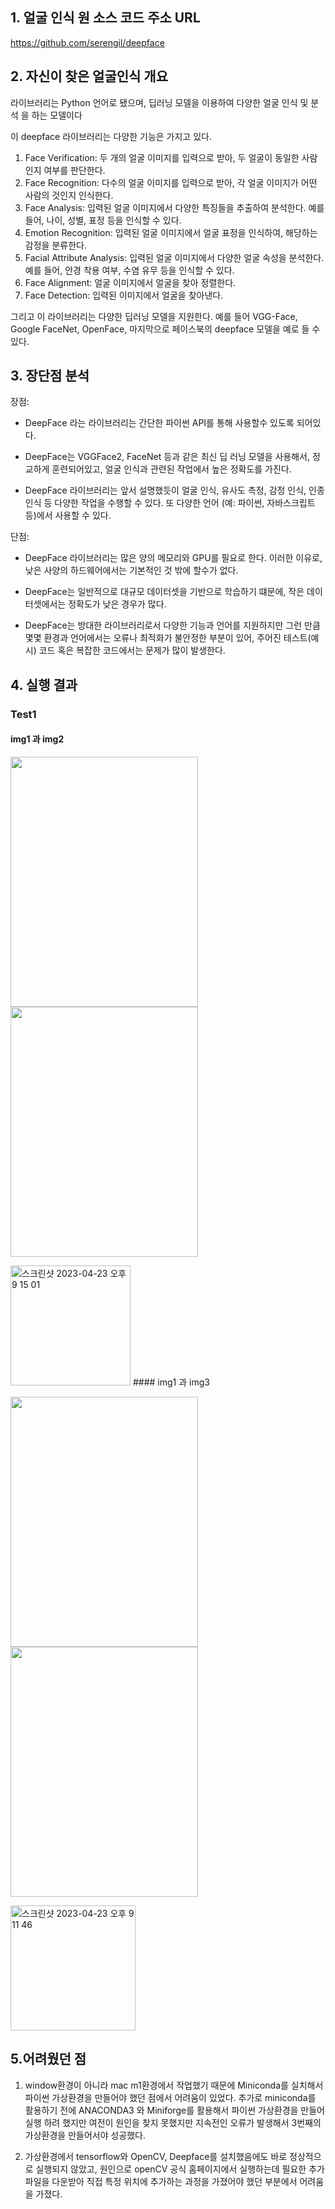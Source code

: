 ## 1.	얼굴 인식 원 소스 코드 주소 URL
 https://github.com/serengil/deepface

## 2.	자신이 찾은 얼굴인식 개요
라이브러리는 Python 언어로 됐으며, 딥러닝 모델을 이용하여 다양한 얼굴 인식 및 분석 을 하는 모델이다

이 deepface 라이브러리는 다양한 기능은 가지고 있다.

1) Face Verification: 두 개의 얼굴 이미지를 입력으로 받아, 두 얼굴이 동일한 사람인지 여부를 판단한다.
2)	Face Recognition: 다수의 얼굴 이미지를 입력으로 받아, 각 얼굴 이미지가 어떤 사람의 것인지 인식한다.
3)	Face Analysis: 입력된 얼굴 이미지에서 다양한 특징들을 추출하여 분석한다. 예를 들어, 나이, 성별, 표정 등을 인식할 수 있다.
4)	Emotion Recognition: 입력된 얼굴 이미지에서 얼굴 표정을 인식하여, 해당하는 감정을 분류한다.
5)	Facial Attribute Analysis: 입력된 얼굴 이미지에서 다양한 얼굴 속성을 분석한다. 예를 들어, 안경 착용 여부, 수염 유무 등을 인식할 수 있다.
6)	Face Alignment: 얼굴 이미지에서 얼굴을 찾아 정렬한다.
7)	Face Detection: 입력된 이미지에서 얼굴을 찾아낸다.

그리고 이 라이브러리는 다양한 딥러닝 모델을 지원한다. 예를 들어 VGG-Face, Google FaceNet, OpenFace, 마지막으로 페이스북의 deepface 모델을 예로 들 수 있다.
## 3.	장단점 분석
장점:
 - DeepFace 라는 라이브러리는 간단한 파이썬 API를 통해 사용할수 있도록 되어있다.

 - DeepFace는 VGGFace2, FaceNet 등과 같은 최신 딥 러닝 모델을 사용해서, 정교하게 훈련되어있고, 얼굴 인식과 관련된 작업에서 높은 정확도를 가진다.

 - DeepFace 라이브러리는 앞서 설명했듯이 얼굴 인식, 유사도 측정, 감정 인식, 인종 인식 등 다양한 작업을 수행할 수 있다. 또 다양한 언어 (예: 파이썬, 자바스크립트 등)에서 사용할 수 있다.

단점:

 - DeepFace 라이브러리는 많은 양의 메모리와 GPU를 필요로 한다. 이러한 이유로, 낮은 사양의 하드웨어에서는 기본적인 것 밖에 할수가 없다.

 - DeepFace는 일반적으로 대규모 데이터셋을 기반으로 학습하기 떄문에, 작은 데이터셋에서는 정확도가 낮은 경우가 많다.
 
 - DeepFace는 방대한 라이브러리로서 다양한 기능과 언어를 지원하지만 그런 만큼 몇몇 환경과 언어에서는 오류나 최적화가 불안정한 부분이 있어, 주어진 테스트(예시) 코드 혹은 복잡한 코드에서는 문제가 많이 발생한다.

## 4. 실행 결과

### Test1

#### img1 과 img2

<img src="https://user-images.githubusercontent.com/112689981/233839372-5a2fbbde-0928-4947-ab4b-1a56dcc973f1.jpg" width="300" height="400"/><img src="https://user-images.githubusercontent.com/112689981/233839380-201070f6-add2-4714-967e-372b69762090.jpg" width="300" height="400"/>

<img width="192" alt="스크린샷 2023-04-23 오후 9 15 01" src="https://user-images.githubusercontent.com/112689981/233839391-fdbd6487-8f1b-47c0-8f93-306850a2903a.png">
#### img1 과 img3

<img src="https://user-images.githubusercontent.com/112689981/233839425-35b2890a-6174-4f1b-a835-25ff9fbd7ebf.jpg" width="300" height="400"/><img src="https://user-images.githubusercontent.com/112689981/233839428-e285be80-4b61-4a5e-86dc-b4b7be624160.jpg" width="300" height="400"/>

<img width="200" alt="스크린샷 2023-04-23 오후 9 11 46" src="https://user-images.githubusercontent.com/112689981/233839431-4685d4df-4563-48b8-a1f1-5af6f3f75eb9.png">


## 5.어려웠던 점
 1) window환경이 아니라 mac m1환경에서 작업했기 때문에 Miniconda를 실치해서 파이썬 가상환경을 만들어야 했던 점에서 어려움이 있었다.
  추가로 miniconda를 활용하기 전에 ANACONDA3 와 Miniforge를 활용해서 파이썬 가상환경을 만들어 실행 하려 했지만 여전이 원인을 찾지 못했지만 지속전인 오류가 발생해서 3번째의 가상환경을 만들어서야 성공했다.
  
 2) 가상환경에서 tensorflow와 OpenCV, Deepface를 설치했음에도 바로 정상적으로 실행되지 않았고, 원인으로 openCV 공식 홈페이지에서 실행하는데 필요한 추가 파일을 다운받아 직접 특정 위치에 추가하는 과정을 가졌어야 했던 부분에서 어려움을 가졌다.

